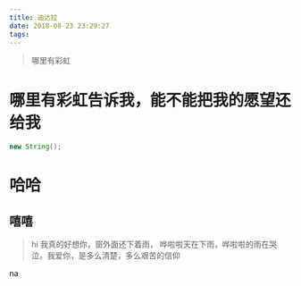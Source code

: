 ```yaml
---
title: 迪达拉
date: 2018-08-23 23:29:27
tags:
---
```

> 哪里有彩虹

# 哪里有彩虹告诉我，能不能把我的愿望还给我
```java
new String();
```
#  哈哈
## 嘻嘻
 > hi 我真的好想你，窗外面还下着雨，
> 哗啦啦天在下雨，哗啦啦的雨在哭泣。我爱你，是多么清楚，多么艰苦的信仰

na